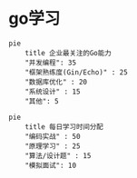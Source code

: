 # go学习

```mermaid
pie
    title 企业最关注的Go能力
    "并发编程": 35
    "框架熟练度(Gin/Echo)" : 25
    "数据库优化" : 20
    "系统设计" : 15
    "其他": 5
```

```mermaid
pie 
    title 每日学习时间分配 
    "编码实战" : 50 
    "原理学习" : 25 
    "算法/设计题" : 15 
    "模拟面试": 10
```
